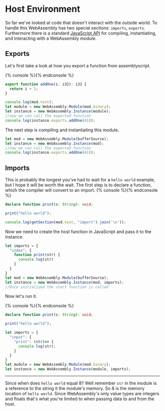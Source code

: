 # Host Environment

So far we've looked at code that doesn't interact with the outside world.  To handle this WebAssembly has two special sections: `imports`, `exports`.  Furthermore there is a standard [JavaScript API](https://developer.mozilla.org/en-US/docs/Web/JavaScript/Reference/Global_objects/WebAssembly) for compiling, instantiating, and interacting with a WebAssembly module.

## Exports

Let's first take a look at how you export a function from assemblyscript.

{% console %}{% endconsole %}
```ts
export function addOne(i: i32): i32 {
  return i + 1;
}
```
```js
console.log(mod.text);
let module = new WebAssembly.Module(mod.binary);
let instance = new WebAssembly.Instance(module);
//now we can call the exported function
console.log(instance.exports.addOne(41));
```

The next step is compiling and instantiating this module.
```js
let mod = new WebAssembly.Module(bufferSource);
let instance = new WebAssembly.Instance(mod);
//now we can call the exported function
console.log(instance.exports.addOne(41));
```

## Imports

This is probably the longest you've had to wait for a `hello world` example, but I hope it will be worth the wait.  The first step is to declare a function, which the compiler will convert to an import.
{% console %}{% endconsole %}
```ts
declare function print(s: String): void;

print("hello world");
```
```js
console.log(getSection(mod.text, "import").join('\n'));
```

Now we need to create the host function in JavaScript and pass it to the instance.

```js
let imports = {
  "index": {
    function print(str) {
      console.log(str)
    }
  }
}
let mod = new WebAssembly.Module(bufferSource);
let instance = new WebAssembly.Instance(mod, imports);
//Once initialized the start function is called
```

Now let's run it.

{% console %}{% endconsole %}
```ts
declare function print(s: String): void;

print("hello world");
```
```js
let imports = {
  "input": {
    "print": (str)=> {
      console.log(str);
    }
  }
}
let module = new WebAssembly.Module(mod.binary);
let instance = new WebAssembly.Instance(module, imports);
```
----
Since when does `hello world` equal 8?  Well remember `str` in the module is a reference to the string it the module's memory.  So 8 is the memory location of `hello world`.  Since WebAssembly's only value types are integers and floats that's what you're limited to when passing data to and from the host.
